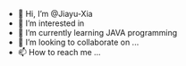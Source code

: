 - 👋 Hi, I’m @Jiayu-Xia
- 👀 I’m interested in 
- 🌱 I’m currently learning JAVA programming
- 💞️ I’m looking to collaborate on ...
- 📫 How to reach me ...

<!---
Jiayu-Xia/Jiayu-Xia is a ✨ special ✨ repository because its `README.md` (this file) appears on your GitHub profile.
You can click the Preview link to take a look at your changes.
--->

